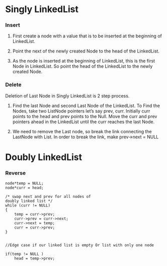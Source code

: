 # Singly LinkedList

### Insert

1. First create a node with a value that is to be inserted at the beginning of LinkedList.

2. Point the next of the newly created Node to the head of the LinkedList.

3. As the node is inserted at the beginning of LinkedList, this is the first Node in LinkedList. So point the head of the LinkedList to the newly created Node.

### Delete

Deletion of Last Node in Singly LinkedList is 2 step process.

1. Find the last Node and second Last Node of the LinkedList. To Find the Nodes, take two ListNode pointers let’s say prev, curr. Initially curr points to the head and prev points to the Null. Move the curr and prev pointers ahead in the LinkedList until the curr reaches the last Node. 

2. We need to remove the Last node, so break the link connecting the LastNode with List. In order to break the link, make prev→next = NULL

# Doubly LinkedList

### Reverse

```
node*temp = NULL;
node*curr = head;

/* swap next and prev for all nodes of
doubly linked list */
while (curr != NULL)
{
    temp = curr->prev;
    curr->prev = curr->next;
    curr->next = temp;          
    curr = curr->prev;
}


//Edge case if our linked list is empty Or list with only one node

if(temp != NULL )
    head = temp->prev;
```